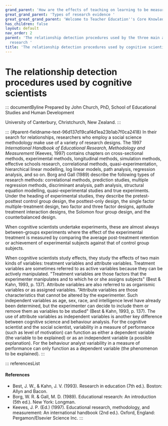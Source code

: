 ```yaml
---
grand_parent: 'How are the effects of teaching on learning to be measured? '
great_grand_parent: 'Types of research evidence '
great_great_grand_parent: 'Welcome to Teacher Education''s Core Knowledge and Skills.'
has_children: false
layout: default
nav_order: 2
parent: 'The relationship detection procedures used by the three main approaches to
  research '
title: 'The relationship detection procedures used by cognitive scientists '
---
```

# The relationship detection procedures used by cognitive scientists 


::: documentByline
Prepared by John Church, PhD, School of Educational Studies and Human
Development

University of Canterbury, Christchurch, New Zealand.
:::

::: {#parent-fieldname-text-96d137d19caf4d1ea23b1ab7f0ca2418}
In their search for relationships, researchers who employ a social
science methodology make use of a variety of research designs. The 1997
*International Handbook of Educational Research, Methodology and
Measurement* (Keeves, 1997) contains chapters on cross-sectional
methods, experimental methods, longitudinal methods, simulation methods,
effective schools research, correlational methods,
quasi-experimentation, hierarchical linear modelling, log linear models,
path analysis, regression analysis, and so on. Borg and Gall (1989)
describe the following types of research methods: correlational methods,
prediction studies, multiple regression methods, discriminant analysis,
path analysis, structural equation modelling, quasi-experimental studies
and true experiments. Under the heading of experimental studies, they
describe the pretest-posttest control group design, the posttest-only
design, the single factor multiple-treatment design, two factor and
three factor designs, aptitude treatment interaction designs, the
Solomon four group design, and the counterbalanced design.

When cognitive scientists undertake experiments, these are almost always
between-groups experiments where the effect of the experimental
treatment is measured by comparing the average post-treatment retention
or achievement of experimental subjects against that of control group
subjects.

When cognitive scientists study effects, they study the effects of two
main kinds of variables: treatment variables and attribute variables.
Treatment variables are sometimes referred to as active variables
because they can be actively manipulated. "Treatment variables are those
factors that the experimenter manipulates and to which he or she assigns
subjects" (Best & Kahn, 1993, p. 137). Attribute variables are also
referred to as organismic variables or as assigned variables. "Attribute
variables are those characteristics that cannot be altered by the
experimenter. Such independent variables as age, sex, race, and
intelligence level have already been determined, but the experimenter
can decide to include them or remove them as variables to be studied"
(Best & Kahn, 1993, p. 137). The use of attribute variables as
independent variables is another key difference between cognitive
science and behaviour analysis. For the cognitive scientist and the
social scientist, variability in a measure of performance (such as level
of motivation) can function as either a dependent variable (the variable
to be explained) or as an independent variable (a possible explanation).
For the behaviour analyst variability in a measure of performance can
only function as a dependent variable (the phenomenon to be explained).
:::

::: referencesList
#### References

-   Best, J. W., & Kahn, J. V. (1993). Research in education (7th ed.).
    Boston: Allyn and Bacon.
-   Borg, W. R. & Gall, M. D. (1989). Educational research: An
    introduction (5th ed.). New York: Longman.
-   Keeves, J. P. (Ed.) (1997). Educational research, methodology, and
    measurement: An international handbook (2nd ed.). Oxford, England:
    Pergamon/Elsevier Science Inc.
:::
